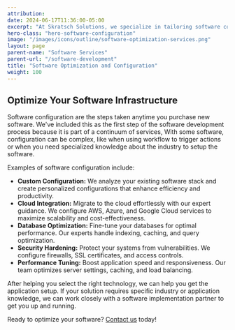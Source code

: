 ```yaml
---
attribution:
date: 2024-06-17T11:36:00-05:00
excerpt: "At Skratsch Solutions, we specialize in tailoring software configurations to meet your unique needs. Whether you're a small business, a startup, or an enterprise, our team of experts ensures seamless integration, performance optimization, and security enhancements."
hero-class: "hero-software-configuration"
image: "/images/icons/outline/software-optimization-services.png"
layout: page
parent-name: "Software Services"
parent-url: "/software-development"
title: "Software Optimization and Configuration"
weight: 100
---
```


## Optimize Your Software Infrastructure

Software configuration are the steps taken anytime you purchase new software. We've included this as the first step of the software development process because it is part of a continuum of services, With some software, configuration can be complex, like when using workflow to trigger actions or when you need specialized knowledge about the industry to setup the software.

Examples of software configuration include:

- **Custom Configuration:** We analyze your existing software stack and create personalized configurations that enhance efficiency and productivity.
- **Cloud Integration:** Migrate to the cloud effortlessly with our expert guidance. We configure AWS, Azure, and Google Cloud services to maximize scalability and cost-effectiveness.
- **Database Optimization:** Fine-tune your databases for optimal performance. Our experts handle indexing, caching, and query optimization.
- **Security Hardening:** Protect your systems from vulnerabilities. We configure firewalls, SSL certificates, and access controls.
- **Performance Tuning:** Boost application speed and responsiveness. Our team optimizes server settings, caching, and load balancing.

After helping you select the right technology, we can help you get the application setup. If your solution requires specific industry or application knowledge, we can work closely with a software implementation partner to get you up and running.

Ready to optimize your software? [Contact us](/contact) today!